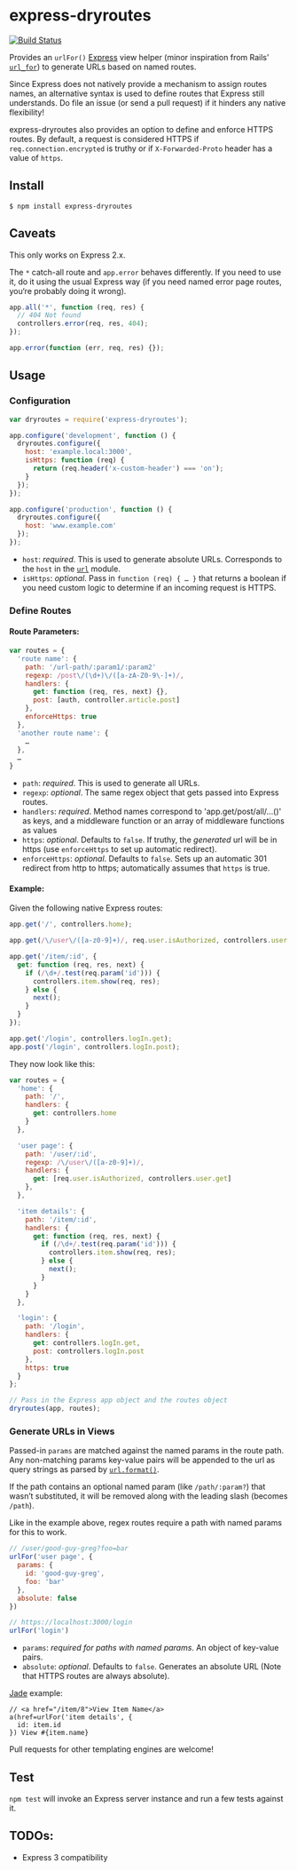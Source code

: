 # express-dryroutes

[![Build Status](https://secure.travis-ci.org/thatmarvin/express-dryroutes.png)](http://travis-ci.org/thatmarvin/express-dryroutes)

Provides an `urlFor()` [Express](https://github.com/visionmedia/express) view helper (minor inspiration from Rails’ [`url_for`](http://api.rubyonrails.org/classes/ActionView/Helpers/UrlHelper.html#method-i-url_for)) to generate URLs based on named routes.

Since Express does not natively provide a mechanism to assign routes names, an alternative syntax is used to define routes that Express still understands. Do file an issue (or send a pull request) if it hinders any native flexibility!

express-dryroutes also provides an option to define and enforce HTTPS routes. By default, a request is considered HTTPS if `req.connection.encrypted` is truthy or if `X-Forwarded-Proto` header has a value of `https`.



## Install

`$ npm install express-dryroutes`



## Caveats

This only works on Express 2.x.

The `*` catch-all route and `app.error` behaves differently. If you need to use it, do it using the usual Express way (if you need named error page routes, you‘re probably doing it wrong). 

```js
app.all('*', function (req, res) {
  // 404 Not found
  controllers.error(req, res, 404);
});

app.error(function (err, req, res) {});
```


## Usage

### Configuration

```js
var dryroutes = require('express-dryroutes');

app.configure('development', function () {
  dryroutes.configure({
    host: 'example.local:3000',
    isHttps: function (req) {
      return (req.header('x-custom-header') === 'on');
    }
  });
});

app.configure('production', function () {
  dryroutes.configure({
    host: 'www.example.com'
  });
});
```

- `host`: _required_. This is used to generate absolute URLs. Corresponds to the `host` in the [`url`](http://nodejs.org/docs/latest/api/url.html) module.
- `isHttps`: _optional_. Pass in `function (req) { … }` that returns a boolean if you need custom logic to determine if an incoming request is HTTPS.


### Define Routes

#### Route Parameters:

```js
var routes = {
  'route name': {
    path: '/url-path/:param1/:param2' 
    regexp: /post\/(\d+)\/([a-zA-Z0-9\-]+)/,
    handlers: {
      get: function (req, res, next) {},
      post: [auth, controller.article.post]
    },
    enforceHttps: true
  },
  'another route name': {
    …
  },
  …
}
```

- `path`: _required_. This is used to generate all URLs.
- `regexp`: _optional_. The same regex object that gets passed into Express routes.
- `handlers`: _required_. Method names correspond to 'app.get/post/all/…()' as keys, and a middleware function or an array of middleware functions as values
- `https`: _optional_. Defaults to `false`. If truthy, the _generated_ url will be in https (use `enforceHttps` to set up automatic redirect).
- `enforceHttps`: _optional_. Defaults to `false`. Sets up an automatic 301 redirect from http to https; automatically assumes that `https` is true.


#### Example:

Given the following native Express routes:

```js
app.get('/', controllers.home);

app.get(/\/user\/([a-z0-9]+)/, req.user.isAuthorized, controllers.user.get);

app.get('/item/:id', {
  get: function (req, res, next) {
    if (/\d+/.test(req.param('id'))) {
      controllers.item.show(req, res);
    } else {
      next();
    }
  }
});

app.get('/login', controllers.logIn.get);
app.post('/login', controllers.logIn.post);
```

They now look like this:

```js
var routes = {
  'home': {
    path: '/',
    handlers: {
      get: controllers.home
    }
  },

  'user page': {
    path: '/user/:id',
    regexp: /\/user\/([a-z0-9]+)/,
    handlers: {
      get: [req.user.isAuthorized, controllers.user.get]
    },
  },

  'item details': {
    path: '/item/:id',
    handlers: {
      get: function (req, res, next) {
        if (/\d+/.test(req.param('id'))) {
          controllers.item.show(req, res);
        } else {
          next();
        }
      }
    }
  },

  'login': {
    path: '/login',
    handlers: {
      get: controllers.logIn.get,
      post: controllers.logIn.post
    },
    https: true
  }
};

// Pass in the Express app object and the routes object
dryroutes(app, routes);
```


### Generate URLs in Views

Passed-in `params` are matched against the named params in the route path. Any non-matching params key-value pairs will be appended to the url as query strings as parsed by [`url.format()`](http://nodejs.org/docs/latest/api/url.html#url.format).

If the path contains an optional named param (like `/path/:param?`) that wasn’t substituted, it will be removed along with the leading slash (becomes `/path`).

Like in the example above, regex routes require a path with named params for this to work.


```js
// /user/good-guy-greg?foo=bar
urlFor('user page', {
  params: {
    id: 'good-guy-greg',
    foo: 'bar'
  },
  absolute: false
})

// https://localhost:3000/login
urlFor('login')
```

- `params`: _required for paths with named params_. An object of key-value pairs.
- `absolute`: _optional_. Defaults to `false`. Generates an absolute URL (Note that HTTPS routes are always absolute).



[Jade](https://github.com/visionmedia/jade) example:

```jade
// <a href="/item/8">View Item Name</a>
a(href=urlFor('item details', {
  id: item.id
}) View #{item.name}
```

Pull requests for other templating engines are welcome!

## Test

`npm test` will invoke an Express server instance and run a few tests against it.

## TODOs:
- Express 3 compatibility
